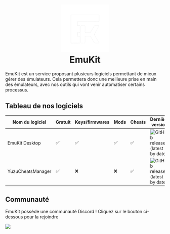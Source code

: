 <h1 align="center"><img src="https://raw.githubusercontent.com/EmuKit23/emukit23.github.io/main/assets/img/logo.png" width="30%"><br/>EmuKit</h1>
EmuKit est un service proposant plusieurs logiciels permettant de mieux gérer des émulateurs. Cela permettera donc une meilleure prise en main des émulateurs, avec nos outils qui vont venir automatiser certains processus.

## Tableau de nos logiciels

| Nom du logiciel | Gratuit | Keys/firmwares | Mods | Cheats | Dernière version | OS compatibles |
| --- | --- | --- | --- | --- | --- | --- |
| EmuKit Desktop | ✅ | ✅ |  ✅ |  ✅ | ![GitHub release (latest by date)](https://img.shields.io/github/v/release/EmuKit23/EmuKit-Desktop?label=latest&style=for-the-badge) |  Windows |
| YuzuCheatsManager | ✅ | ❌ |  ❌ |  ✅ | ![GitHub release (latest by date)](https://img.shields.io/github/v/release/EmuKit23/YuzuCheatsManager?label=latest&style=for-the-badge) |  Windows |

## Communauté
EmuKit possède une communauté Discord ! Cliquez sur le bouton ci-dessous pour la rejoindre

<a href="https://discord.gg/SGHtzYbvRx" target="_blank"><img src="https://assets-global.website-files.com/6257adef93867e50d84d30e2/636e0b5493894cf60b300587_full_logo_white_RGB.svg" width="30%"></a>
